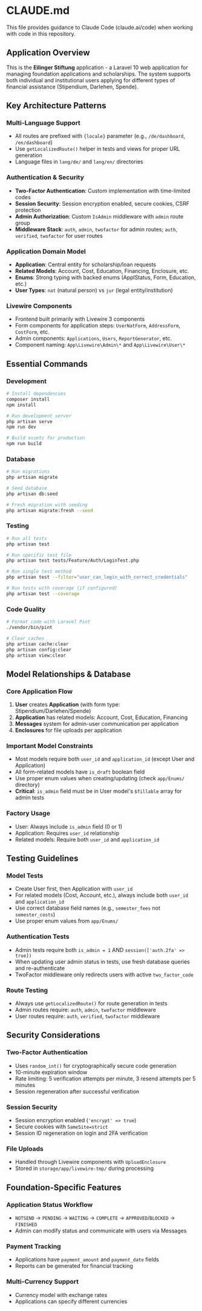 # CLAUDE.md

This file provides guidance to Claude Code (claude.ai/code) when working with code in this repository.

## Application Overview

This is the **Eilinger Stiftung** application - a Laravel 10 web application for managing foundation applications and scholarships. The system supports both individual and institutional users applying for different types of financial assistance (Stipendium, Darlehen, Spende).

## Key Architecture Patterns

### Multi-Language Support
- All routes are prefixed with `{locale}` parameter (e.g., `/de/dashboard`, `/en/dashboard`)
- Use `getLocalizedRoute()` helper in tests and views for proper URL generation
- Language files in `lang/de/` and `lang/en/` directories

### Authentication & Security
- **Two-Factor Authentication**: Custom implementation with time-limited codes
- **Session Security**: Session encryption enabled, secure cookies, CSRF protection
- **Admin Authorization**: Custom `IsAdmin` middleware with `admin` route group
- **Middleware Stack**: `auth`, `admin`, `twofactor` for admin routes; `auth`, `verified`, `twofactor` for user routes

### Application Domain Model
- **Application**: Central entity for scholarship/loan requests
- **Related Models**: Account, Cost, Education, Financing, Enclosure, etc.
- **Enums**: Strong typing with backed enums (ApplStatus, Form, Education, etc.)
- **User Types**: `nat` (natural person) vs `jur` (legal entity/institution)

### Livewire Components
- Frontend built primarily with Livewire 3 components
- Form components for application steps: `UserNatForm`, `AddressForm`, `CostForm`, etc.
- Admin components: `Applications`, `Users`, `ReportGenerator`, etc.
- Component naming: `App\Livewire\Admin\*` and `App\Livewire\User\*`

## Essential Commands

### Development
```bash
# Install dependencies
composer install
npm install

# Run development server
php artisan serve
npm run dev

# Build assets for production  
npm run build
```

### Database
```bash
# Run migrations
php artisan migrate

# Seed database
php artisan db:seed

# Fresh migration with seeding
php artisan migrate:fresh --seed
```

### Testing
```bash
# Run all tests
php artisan test

# Run specific test file
php artisan test tests/Feature/Auth/LoginTest.php

# Run single test method
php artisan test --filter="user_can_login_with_correct_credentials"

# Run tests with coverage (if configured)
php artisan test --coverage
```

### Code Quality
```bash
# Format code with Laravel Pint
./vendor/bin/pint

# Clear caches
php artisan cache:clear
php artisan config:clear
php artisan view:clear
```

## Model Relationships & Database

### Core Application Flow
1. **User** creates **Application** (with form type: Stipendium/Darlehen/Spende)
2. **Application** has related models: Account, Cost, Education, Financing
3. **Messages** system for admin-user communication per application
4. **Enclosures** for file uploads per application

### Important Model Constraints
- Most models require both `user_id` and `application_id` (except User and Application)
- All form-related models have `is_draft` boolean field
- Use proper enum values when creating/updating (check `app/Enums/` directory)
- **Critical**: `is_admin` field must be in User model's `$fillable` array for admin tests

### Factory Usage
- User: Always include `is_admin` field (0 or 1)
- Application: Requires `user_id` relationship
- Related models: Require both `user_id` and `application_id`

## Testing Guidelines

### Model Tests
- Create User first, then Application with `user_id`
- For related models (Cost, Account, etc.), always include both `user_id` and `application_id`
- Use correct database field names (e.g., `semester_fees` not `semester_costs`)
- Use proper enum values from `app/Enums/`

### Authentication Tests
- Admin tests require both `is_admin = 1` AND `session(['auth.2fa' => true])`
- When updating user admin status in tests, use fresh database queries and re-authenticate
- TwoFactor middleware only redirects users with active `two_factor_code`

### Route Testing
- Always use `getLocalizedRoute()` for route generation in tests
- Admin routes require: `auth`, `admin`, `twofactor` middleware
- User routes require: `auth`, `verified`, `twofactor` middleware

## Security Considerations

### Two-Factor Authentication
- Uses `random_int()` for cryptographically secure code generation
- 10-minute expiration window
- Rate limiting: 5 verification attempts per minute, 3 resend attempts per 5 minutes
- Session regeneration after successful verification

### Session Security
- Session encryption enabled (`'encrypt' => true`)
- Secure cookies with `SameSite=strict`
- Session ID regeneration on login and 2FA verification

### File Uploads
- Handled through Livewire components with `UploadEnclosure`
- Stored in `storage/app/livewire-tmp/` during processing

## Foundation-Specific Features

### Application Status Workflow
- `NOTSEND` → `PENDING` → `WAITING` → `COMPLETE` → `APPROVED`/`BLOCKED` → `FINISHED`
- Admin can modify status and communicate with users via Messages

### Payment Tracking
- Applications have `payment_amount` and `payment_date` fields
- Reports can be generated for financial tracking

### Multi-Currency Support
- Currency model with exchange rates
- Applications can specify different currencies